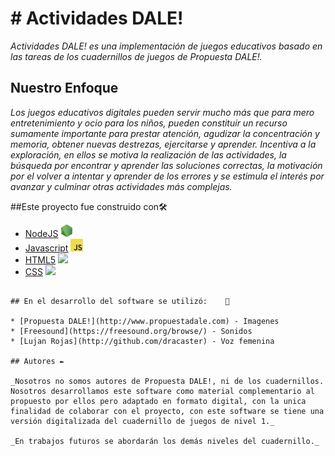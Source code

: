 # # Actividades DALE!

_Actividades DALE! es una implementación de juegos educativos basado en las tareas de los cuadernillos de juegos de Propuesta DALE!._

## Nuestro Enfoque

_Los juegos educativos digitales pueden servir mucho más que para mero entretenimiento y ocio para los niños, pueden constituir un recurso sumamente importante para prestar atención, agudizar la concentración y memoria, obtener nuevas destrezas, ejercitarse y aprender. Incentiva a la exploración, en ellos se motiva la realización de las actividades, la búsqueda por encontrar y aprender las soluciones correctas, la motivación por el volver a intentar y aprender de los errores y se estimula el interés por avanzar y culminar otras actividades más complejas._

##Este proyecto fue construido con🛠️

* [NodeJS](https://nodejs.org/es/) <code><img height="20" src="https://raw.githubusercontent.com/github/explore/80688e429a7d4ef2fca1e82350fe8e3517d3494d/topics/nodejs/nodejs.png"></code>
* [Javascript](https://www.javascript.com) <code><img height="20" src="https://raw.githubusercontent.com/github/explore/80688e429a7d4ef2fca1e82350fe8e3517d3494d/topics/javascript/javascript.png"></code>
* [HTML5]()  <code><img height="20" src="https://upload.wikimedia.org/wikipedia/commons/thumb/6/61/HTML5_logo_and_wordmark.svg/1024px-HTML5_logo_and_wordmark.svg.png"></code>
* [CSS]()  <code><img height="20" src="https://upload.wikimedia.org/wikipedia/commons/d/d5/CSS3_logo_and_wordmark.svg"></code>


```

## En el desarrollo del software se utilizó:    🔧

* [Propuesta DALE!](http://www.propuestadale.com) - Imagenes
* [Freesound](https://freesound.org/browse/) - Sonidos
* [Lujan Rojas](http://github.com/dracaster) - Voz femenina

## Autores ✒️

_Nosotros no somos autores de Propuesta DALE!, ni de los cuadernillos. Nosotros desarrollamos este software como material complementario al propuesto por ellos pero adaptado en formato digital, con la unica finalidad de colaborar con el proyecto, con este software se tiene una versión digitalizada del cuadernillo de juegos de nivel 1._

_En trabajos futuros se abordarán los demás niveles del cuadernillo._



